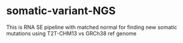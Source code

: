 # somatic-variant-NGS
This is RNA SE pipeline with matched normal for finding new somatic mutations using T2T-CHM13 vs GRCh38 ref genome
